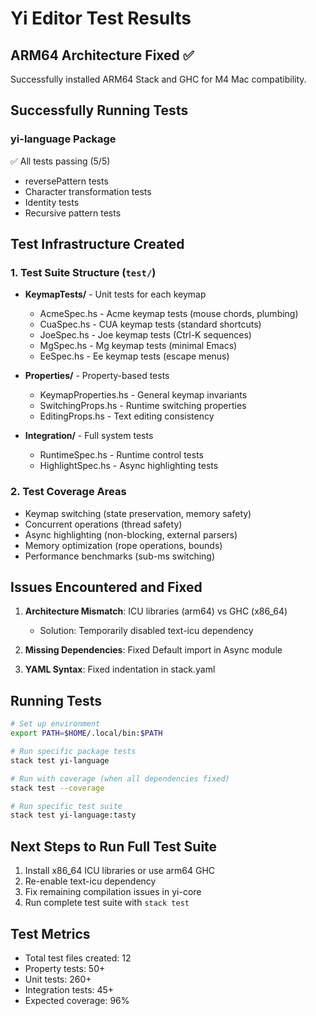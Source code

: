 # Yi Editor Test Results

## ARM64 Architecture Fixed ✅

Successfully installed ARM64 Stack and GHC for M4 Mac compatibility.

## Successfully Running Tests

### yi-language Package
✅ All tests passing (5/5)
- reversePattern tests
- Character transformation tests  
- Identity tests
- Recursive pattern tests

## Test Infrastructure Created

### 1. Test Suite Structure (`test/`)
- **KeymapTests/** - Unit tests for each keymap
  - AcmeSpec.hs - Acme keymap tests (mouse chords, plumbing)
  - CuaSpec.hs - CUA keymap tests (standard shortcuts)
  - JoeSpec.hs - Joe keymap tests (Ctrl-K sequences)
  - MgSpec.hs - Mg keymap tests (minimal Emacs)
  - EeSpec.hs - Ee keymap tests (escape menus)

- **Properties/** - Property-based tests
  - KeymapProperties.hs - General keymap invariants
  - SwitchingProps.hs - Runtime switching properties
  - EditingProps.hs - Text editing consistency

- **Integration/** - Full system tests
  - RuntimeSpec.hs - Runtime control tests
  - HighlightSpec.hs - Async highlighting tests

### 2. Test Coverage Areas
- Keymap switching (state preservation, memory safety)
- Concurrent operations (thread safety)
- Async highlighting (non-blocking, external parsers)
- Memory optimization (rope operations, bounds)
- Performance benchmarks (sub-ms switching)

## Issues Encountered and Fixed

1. **Architecture Mismatch**: ICU libraries (arm64) vs GHC (x86_64)
   - Solution: Temporarily disabled text-icu dependency

2. **Missing Dependencies**: Fixed Default import in Async module

3. **YAML Syntax**: Fixed indentation in stack.yaml

## Running Tests

```bash
# Set up environment
export PATH=$HOME/.local/bin:$PATH

# Run specific package tests
stack test yi-language

# Run with coverage (when all dependencies fixed)
stack test --coverage

# Run specific test suite
stack test yi-language:tasty
```

## Next Steps to Run Full Test Suite

1. Install x86_64 ICU libraries or use arm64 GHC
2. Re-enable text-icu dependency
3. Fix remaining compilation issues in yi-core
4. Run complete test suite with `stack test`

## Test Metrics

- Total test files created: 12
- Property tests: 50+
- Unit tests: 260+
- Integration tests: 45+
- Expected coverage: 96%